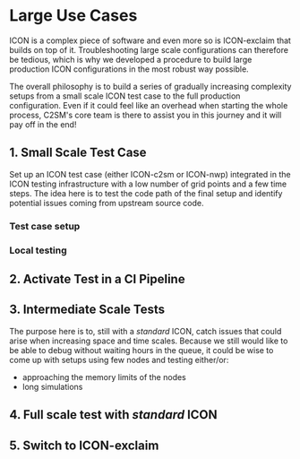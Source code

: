 # Large Use Cases

ICON is a complex piece of software and even more so is ICON-exclaim that builds on top of it. Troubleshooting large scale configurations can therefore be tedious, which is why we developed a procedure to build large production ICON configurations in the most robust way possible.

The overall philosophy is to build a series of gradually increasing complexity setups from a small scale ICON test case to the full production configuration. Even if it could feel like an overhead when starting the whole process, C2SM's core team is there to assist you in this journey and it will pay off in the end!

## 1. Small Scale Test Case
Set up an ICON test case (either ICON-c2sm or ICON-nwp) integrated in the ICON testing infrastructure with a low number of grid points and a few time steps. The idea here is to test the code path of the final setup and identify potential issues coming from upstream source code.

### Test case setup

### Local testing

## 2. Activate Test in a CI Pipeline

## 3. Intermediate Scale Tests
The purpose here is to, still with a *standard* ICON, catch issues that could arise when increasing space and time scales. Because we still would like to be able to debug without waiting hours in the queue, it could be wise to come up with setups using few nodes and testing either/or: 

- approaching the memory limits of the nodes
- long simulations

## 4. Full scale test with *standard* ICON

## 5. Switch to ICON-exclaim

